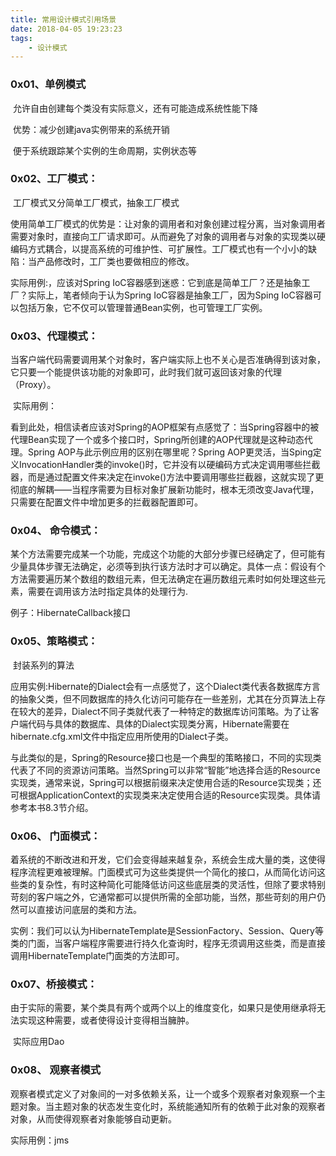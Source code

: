 ```yaml
---
title: 常用设计模式引用场景
date: 2018-04-05 19:23:23
tags:
	- 设计模式
---
```


### 0x01、单例模式

​      允许自由创建每个类没有实际意义，还有可能造成系统性能下降

​      优势：减少创建java实例带来的系统开销

​       便于系统跟踪某个实例的生命周期，实例状态等

<!--more-->

### 0x02、**工厂模式**：

​     工厂模式又分简单工厂模式，抽象工厂模式

​     使用简单工厂模式的优势是：让对象的调用者和对象创建过程分离，当对象调用者需要对象时，直接向工厂请求即可。从而避免了对象的调用者与对象的实现类以硬编码方式耦合，以提高系统的可维护性、可扩展性。工厂模式也有一个小小的缺陷：当产品修改时，工厂类也要做相应的修改。

   实际用例:，应该对Spring IoC容器感到迷惑：它到底是简单工厂？还是抽象工厂？实际上，笔者倾向于认为Spring IoC容器是抽象工厂，因为Sping IoC容器可以包括万象，它不仅可以管理普通Bean实例，也可管理工厂实例。

### 0x03、**代理模式**：

​     当客户端代码需要调用某个对象时，客户端实际上也不关心是否准确得到该对象，它只要一个能提供该功能的对象即可，此时我们就可返回该对象的代理（Proxy）。

​      实际用例：

看到此处，相信读者应该对Spring的AOP框架有点感觉了：当Spring容器中的被代理Bean实现了一个或多个接口时，Spring所创建的AOP代理就是这种动态代理。Spring AOP与此示例应用的区别在哪里呢？Spring AOP更灵活，当Sping定义InvocationHandler类的invoke()时，它并没有以硬编码方式决定调用哪些拦截器，而是通过配置文件来决定在invoke()方法中要调用哪些拦截器，这就实现了更彻底的解耦——当程序需要为目标对象扩展新功能时，根本无须改变Java代理，只需要在配置文件中增加更多的拦截器配置即可。

### 0x04、 **命令模式：**

​     某个方法需要完成某一个功能，完成这个功能的大部分步骤已经确定了，但可能有少量具体步骤无法确定，必须等到执行该方法时才可以确定。具体一点：假设有个方法需要遍历某个数组的数组元素，但无法确定在遍历数组元素时如何处理这些元素，需要在调用该方法时指定具体的处理行为.

  例子：HibernateCallback接口

### 0x05、**策略模式：**

​    封装系列的算法

​    应用实例:Hibernate的Dialect会有一点感觉了，这个Dialect类代表各数据库方言的抽象父类，但不同数据库的持久化访问可能存在一些差别，尤其在分页算法上存在较大的差异，Dialect不同子类就代表了一种特定的数据库访问策略。为了让客户端代码与具体的数据库、具体的Dialect实现类分离，Hibernate需要在hibernate.cfg.xml文件中指定应用所使用的Dialect子类。

与此类似的是，Spring的Resource接口也是一个典型的策略接口，不同的实现类代表了不同的资源访问策略。当然Spring可以非常“智能”地选择合适的Resource实现类，通常来说，Spring可以根据前缀来决定使用合适的Resource实现类；还可根据ApplicationContext的实现类来决定使用合适的Resource实现类。具体请参考本书8.3节介绍。

### 0x06、 **门面模式：**

​     着系统的不断改进和开发，它们会变得越来越复杂，系统会生成大量的类，这使得程序流程更难被理解。门面模式可为这些类提供一个简化的接口，从而简化访问这些类的复杂性，有时这种简化可能降低访问这些底层类的灵活性，但除了要求特别苛刻的客户端之外，它通常都可以提供所需的全部功能，当然，那些苛刻的用户仍然可以直接访问底层的类和方法。

​     实例：我们可以认为HibernateTemplate是SessionFactory、Session、Query等类的门面，当客户端程序需要进行持久化查询时，程序无须调用这些类，而是直接调用HibernateTemplate门面类的方法即可。

### 0x07、**桥接模式：**

​     由于实际的需要，某个类具有两个或两个以上的维度变化，如果只是使用继承将无法实现这种需要，或者使得设计变得相当臃肿。

​      实际应用Dao

### 0x08、 **观察者模式**

​    观察者模式定义了对象间的一对多依赖关系，让一个或多个观察者对象观察一个主题对象。当主题对象的状态发生变化时，系统能通知所有的依赖于此对象的观察者对象，从而使得观察者对象能够自动更新。

   实际用例：jms